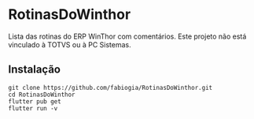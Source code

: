 # RotinasDoWinthor
Lista das rotinas do ERP WinThor com comentários.
Este projeto não está vinculado à TOTVS ou à PC Sistemas.

## Instalação
```
git clone https://github.com/fabiogia/RotinasDoWinthor.git
cd RotinasDoWinthor
flutter pub get
flutter run -v
```


